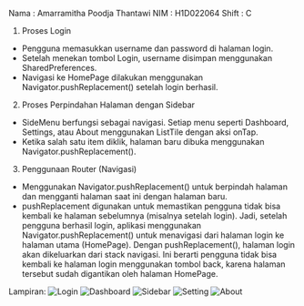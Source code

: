 Nama : Amarramitha Poodja Thantawi
NIM : H1D022064
Shift : C

1. Proses Login
- Pengguna memasukkan username dan password di halaman login.
- Setelah menekan tombol Login, username disimpan menggunakan SharedPreferences.
- Navigasi ke HomePage dilakukan menggunakan Navigator.pushReplacement() setelah login berhasil.

2. Proses Perpindahan Halaman dengan Sidebar
- SideMenu berfungsi sebagai navigasi. Setiap menu seperti Dashboard, Settings, atau About menggunakan ListTile dengan aksi onTap.
- Ketika salah satu item diklik, halaman baru dibuka menggunakan Navigator.pushReplacement().

3. Penggunaan Router (Navigasi)
- Menggunakan Navigator.pushReplacement() untuk berpindah halaman dan mengganti halaman saat ini dengan halaman baru.
- pushReplacement digunakan untuk memastikan pengguna tidak bisa kembali ke halaman sebelumnya (misalnya setelah login). 
Jadi, setelah pengguna berhasil login, aplikasi menggunakan Navigator.pushReplacement() untuk menavigasi dari halaman login ke halaman utama (HomePage). Dengan pushReplacement(), halaman login akan dikeluarkan dari stack navigasi. Ini berarti pengguna tidak bisa kembali ke halaman login menggunakan tombol back, karena halaman tersebut sudah digantikan oleh halaman HomePage.

Lampiran:
![Login](login.png)
![Dashboard](dashboard.png)
![Sidebar](sidebar.png)
![Setting](settings.png)
![About](about.png)